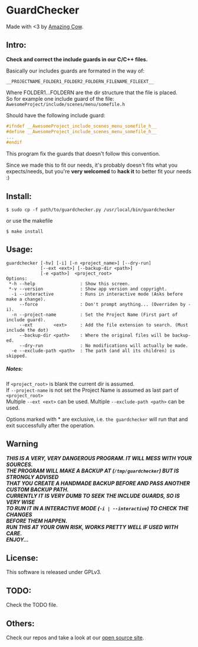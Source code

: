 GuardChecker
====

Made with <3 by [Amazing Cow](http://www.amazingcow.com).

## Intro:
**Check and correct the include guards in our C/C++ files.**
 
Basically our includes guards are formated in the way of:
    
```__PROJECTNAME_FOLDER1_FOLDER2_FOLDERN_FILENAME_FILEEXT__```   

Where FOLDER1...FOLDERN are the dir structure that the file is placed.   
So for example one include guard of the file:  
```AwesomeProject/include/scenes/menu/somefile.h```  

Should have the following include guard:

```cpp
#ifndef __AwesomeProject_include_scenes_menu_somefile_h__
#define __AwesomeProject_include_scenes_menu_somefile_h__
...
#endif 
```

This program fix the guards that doesn't follow this convention.

Since we made this to fit our needs, it's probably doesn't fits
what you expects/needs, but you're **very welcomed** to **hack it** 
to better fit your needs :)


<!-- ####################################################################### -->

## Install:

```$ sudo cp -f path/to/guardchecker.py /usr/local/bin/guardchecker```

or use the makefile

```$ make install ```


<!-- ####################################################################### -->

## Usage:

```
guardchecker [-hv] [-i] [-n <project_name>] [--dry-run]
             [--ext <ext>] [--backup-dir <path>]
             [-e <path>]  <project_root>
Options:
 *-h --help                 : Show this screen.
 *-v --version              : Show app version and copyright.
  -i --interactive          : Runs in interactive mode (Asks before make a change).
     --force                : Don't prompt anything... (Overriden by -i).
  -n --project-name         : Set the Project Name (First part of include guard).
     --ext        <ext>     : Add the file extension to search. (Must include the dot)
     --backup-dir <path>    : Where the original files will be backup-ed.
     --dry-run              : No modifications will actually be made.
  -e --exclude-path <path>  : The path (and all its children) is skipped.

```

##### Notes:
If ```<project_root>``` is blank the current dir is assumed.  
If ```--project-name``` is not set the Project Name is assumed as last part of ```<project_root>```   
Multiple ```--ext <ext>``` can be used.
Multiple ```--exclude-path <path>``` can be used.

Options marked with * are exclusive, i.e. ```the guardchecker``` will run that
and exit successfully after the operation.

## Warning
***THIS IS A VERY, VERY DANGEROUS PROGRAM. IT WILL MESS WITH YOUR SOURCES.  
THE PROGRAM WILL MAKE A BACKUP AT (```/tmp/guardchecker```) BUT IS STRONGLY ADVISED  
THAT YOU CREATE A HANDMADE BACKUP BEFORE AND PASS ANOTHER CUSTOM BACKUP PATH.  
CURRENTLY IT IS VERY DUMB TO SEEK THE INCLUDE GUARDS, SO IS VERY WISE  
TO RUN IT IN A INTERACTIVE MODE (```-i | --interactive```) TO CHECK THE CHANGES  
BEFORE THEM HAPPEN.  
RUN THIS AT YOUR OWN RISK, WORKS PRETTY WELL IF USED WITH CARE.  
ENJOY...***


<!-- ####################################################################### -->

## License:
This software is released under GPLv3.


<!-- ####################################################################### -->

## TODO:
Check the TODO file.


<!-- ####################################################################### -->

## Others:
Check our repos and take a look at our [open source site](http://opensource.amazingcow.com).

